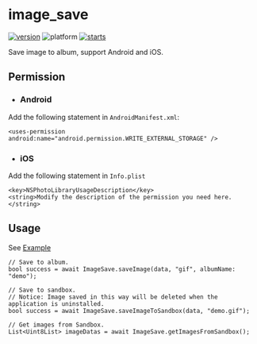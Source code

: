 # image_save

[![version](https://img.shields.io/pub/v/image_save)](https://pub.dartlang.org/packages/image_save)
![platform](https://img.shields.io/badge/platform-Android%7CiOS-green)
[![starts](https://img.shields.io/github/stars/samoy/image_save?style=social)](https://github.com/Samoy/image_save)

Save image to album, support Android and iOS.

## Permission

* ### Android

Add the following statement in `AndroidManifest.xml`:
```
<uses-permission android:name="android.permission.WRITE_EXTERNAL_STORAGE" />
```
* ### iOS

Add the following statement in `Info.plist`
```
<key>NSPhotoLibraryUsageDescription</key>
<string>Modify the description of the permission you need here.</string>
```

## Usage
See [Example](https://github.com/Samoy/image_save/tree/master/example)

```
// Save to album.
bool success = await ImageSave.saveImage(data, "gif", albumName: "demo");

// Save to sandbox.
// Notice: Image saved in this way will be deleted when the application is uninstalled.
bool success = await ImageSave.saveImageToSandbox(data, "demo.gif");

// Get images from Sandbox.
List<Uint8List> imageDatas = await ImageSave.getImagesFromSandbox();
```
